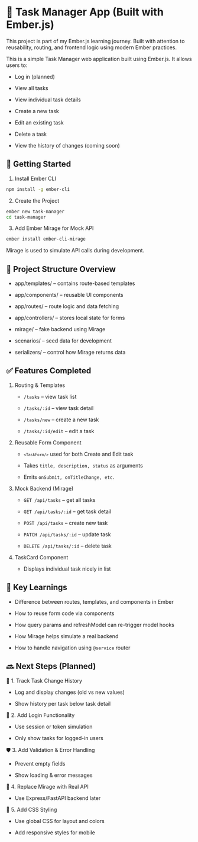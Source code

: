 # 📝 Task Manager App (Built with Ember.js)

This project is part of my Ember.js learning journey. Built with attention to reusability, routing, and frontend logic using modern Ember practices.

This is a simple Task Manager web application built using Ember.js. It allows users to:

- Log in (planned)

- View all tasks

- View individual task details

- Create a new task

- Edit an existing task

- Delete a task

- View the history of changes (coming soon)

## 🚀 Getting Started

1. Install Ember CLI
```bash
npm install -g ember-cli
```
2. Create the Project
```bash
ember new task-manager
cd task-manager
```
3. Add Ember Mirage for Mock API
```bash
ember install ember-cli-mirage
```
Mirage is used to simulate API calls during development.

## 📁 Project Structure Overview

- app/templates/ – contains route-based templates

- app/components/ – reusable UI components

- app/routes/ – route logic and data fetching

- app/controllers/ – stores local state for forms

- mirage/ – fake backend using Mirage

- scenarios/ – seed data for development

- serializers/ – control how Mirage returns data

## ✅ Features Completed

1. Routing & Templates

    * <code>/tasks</code> – view task list

    * <code>/tasks/:id</code> – view task detail

    * <code>/tasks/new</code> – create a new task

    * <code>/tasks/:id/edit</code> – edit a task

2. Reusable Form Component

    * <code>```<TaskForm/>```</code> used for both Create and Edit task

    * Takes <code>title, description, status</code> as arguments

    * Emits <code>onSubmit, onTitleChange, etc</code>.

3. Mock Backend (Mirage)

    * <code>GET /api/tasks</code> – get all tasks

    * <code>GET /api/tasks/:id</code> – get task detail

    * <code>POST /api/tasks</code> – create new task

    * <code>PATCH /api/tasks/:id</code> – update task

    * <code>DELETE /api/tasks/:id</code> – delete task

4. TaskCard Component

    * Displays individual task nicely in list

## 🧠 Key Learnings

* Difference between routes, templates, and components in Ember

* How to reuse form code via components

* How query params and refreshModel can re-trigger model hooks

* How Mirage helps simulate a real backend

* How to handle navigation using <code>@service</code> router

## 🔜 Next Steps (Planned)

🧩 1. Track Task Change History

  * Log and display changes (old vs new values)

  * Show history per task below task detail

👤 2. Add Login Functionality

  * Use session or token simulation

  * Only show tasks for logged-in users

🛡️ 3. Add Validation & Error Handling

  * Prevent empty fields

  * Show loading & error messages

💾 4. Replace Mirage with Real API

  * Use Express/FastAPI backend later

🎨 5. Add CSS Styling

  * Use global CSS for layout and colors

  * Add responsive styles for mobile


